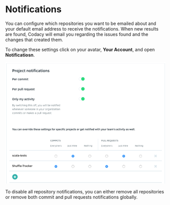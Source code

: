 # Notifications

You can configure which repositories you want to be emailed about and your default email address to receive the notifications. When new results are found, Codacy will email you regarding the issues found and the changes that created them.

To change these settings click on your avatar, **Your Account**, and open **Notificatiosn**.

![](/images/Screen_Shot_2016-10-13_at_11.27.20.png)

To disable all repository notifications, you can either remove all repositories or remove both commit and pull requests notifications globally.
